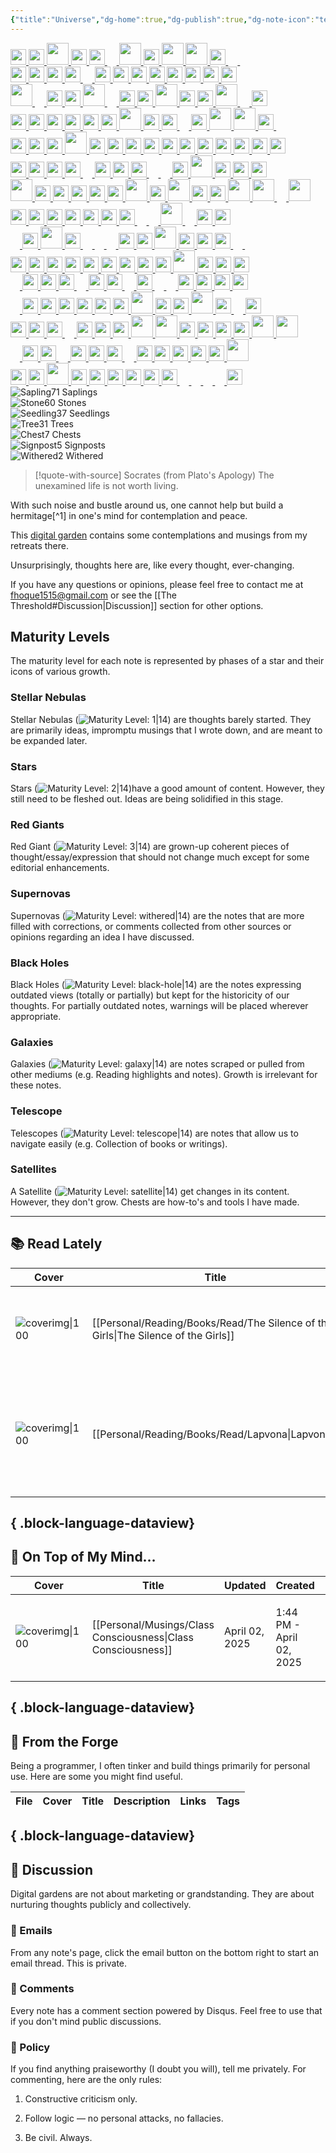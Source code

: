 ```yaml
---
{"title":"Universe","dg-home":true,"dg-publish":true,"dg-note-icon":"telescope","dg-pinned":true,"dg-hide-in-graph":true,"cssclasses":["cards","cards-cols-3","cards-cover","cards-cover-no-border","cards-title-hide-icons","floating-toolbar","forest-graph","forest-legends"],"created":"2025-03-30T02:44:40.127-07:00","updated":"2025-04-03T15:28:48.139-07:00","permalink":"/ad-hoc-musings/","hideInGraph":true,"pinned":true,"contentClasses":"cards cards-cols-3 cards-cover cards-cover-no-border cards-title-hide-icons floating-toolbar forest-graph","tags":["gardenEntry","gardenEntry"],"dgPassFrontmatter":true,"noteIcon":"telescope"}
---
```



<div id="forest-graph">
<div class="forest-body">
<div class="forest-row">
<span class="tree plane}">
<span></span>
</span>
<a class="tree" href="/" title="The Threshold">
<img src="/img/signpost.svg" alt="" style="width:auto;height:25px">
</a>
<a class="tree" href="/reading/books/read/the-riddler-by-paul-dano/" title="The Riddler: Year One">
<img src="/img/tree-2.svg" alt="" style="width:auto;height:25px">
</a>
<a class="tree" href="/writings/creative/poems/evening/" title="প্রদোষ">
<img src="/img/tree-3.svg" alt="" style="width:auto;height:35px">
</a>
<span class="tree plane}">
<span></span>
</span>
<a class="tree" href="/entities/people/fernando-pessoa/" title="Fernando Pessoa">
<img src="/img/tree-2.svg" alt="" style="width:auto;height:25px">
</a>
<a class="tree" href="/reading/notes-and-highlights/the-ministry-of-truth-the-biography-of-george-orwell-s-1984/" title="Notes from The Ministry of Truth, The Biography of George Orwell's 1984">
<img src="/img/stone.svg" alt="" style="width:auto;height:25px">
</a>
<a class="tree" href="/reading/books/read/animal-farm-by-george-orwell/" title="Animal Farm">
<img src="/img/tree-1.svg" alt="" style="width:auto;height:15px">
</a>
<a class="tree" href="/reading/books/read/the-water-dancer-by-ta-nehisi-coates/" title="The Water Dancer">
<img src="/img/tree-3.svg" alt="" style="width:auto;height:35px">
</a>
<a class="tree" href="/reading/books/read/meditations-the-annotated-edition-by-marcus-aurelius/" title="Meditations: The Annotated Edition">
<img src="/img/tree-2.svg" alt="" style="width:auto;height:25px">
</a>
<a class="tree" href="/writings/creative/prose/my-city/" title="আমার শহর">
<img src="/img/tree-3.svg" alt="" style="width:auto;height:35px">
</a>
<a class="tree" href="/musings/zen-poetry/" title="Zen Poetry">
<img src="/img/tree-3.svg" alt="" style="width:auto;height:35px">
</a>
<a class="tree" href="/reading/notes-and-highlights/swann-s-way-by-marcel-proust/" title="Swann's Way">
<img src="/img/stone.svg" alt="" style="width:auto;height:25px">
</a>
<a class="tree" href="/entities/literature/v-for-vendetta/characters/adam-james-susan/" title="Adam James Susan">
<img src="/img/tree-1.svg" alt="" style="width:auto;height:15px">
</a>
<a class="tree" href="/reading/books/to-read/structure-and-interpretation-of-computer-programs-by-harold-abelson/" title="Structure and Interpretation of Computer Programs">
<img src="/img/tree-1.svg" alt="" style="width:auto;height:15px">
</a>
</div>
<div class="forest-row">
<a class="tree" href="/writings/series/unlived-lives-of-ours/" title="Unlived Lives of Ours">
<img src="/img/signpost.svg" alt="" style="width:auto;height:25px">
</a>
<a class="tree" href="/reading/books/read/a-little-larger-than-the-entire-universe-by-fernando-pessoa/" title="A Little Larger Than the Entire Universe">
<img src="/img/tree-2.svg" alt="" style="width:auto;height:25px">
</a>
<a class="tree" href="/reading/notes-and-highlights/narrow-road-to-the-interior-and-other-writings/" title="Notes from Narrow Road to the Interior and Other Writings by Matsuo Bashō">
<img src="/img/stone.svg" alt="" style="width:auto;height:25px">
</a>
<span class="tree plane}">
<span></span>
</span>
<a class="tree" href="/writings/technical/how-tos/ko-reader-to-obsidian/" title="KOReader to Obsidian: Export Notes and Highlights">
<img src="/img/chest.svg" alt="" style="width:auto;height:25px">
</a>
<a class="tree" href="/reading/books/read/from-hell-by-alan-moore-eddie-campbell-pete-mullins/" title="From Hell">
<img src="/img/tree-1.svg" alt="" style="width:auto;height:15px">
</a>
<span class="tree plane}">
<span></span>
</span>
<a class="tree" href="/reading/notes-and-highlights/tractatus-logico-philosophicus-by-ludwig-wittgenstein/" title="Notes from Tractatus Logico-Philosophicus by Ludwig Wittgenstein">
<img src="/img/stone.svg" alt="" style="width:auto;height:25px">
</a>
<a class="tree" href="/musings/on-connections/" title="On Connections">
<img src="/img/tree-2.svg" alt="" style="width:auto;height:25px">
</a>
<a class="tree" href="/musings/on-good-life/" title="On Good Life">
<img src="/img/tree-2.svg" alt="" style="width:auto;height:25px">
</a>
<a class="tree" href="/writings/creative/prose/unlived-lives-of-ours/01-the-encounter/" title="The Encounter">
<img src="/img/tree-2.svg" alt="" style="width:auto;height:25px">
</a>
<a class="tree" href="/reading/notes-and-highlights/barracoon-by-zora-neale-hurston/" title="Notes from Barracoon">
<img src="/img/stone.svg" alt="" style="width:auto;height:25px">
</a>
<a class="tree" href="/reading/notes-and-highlights/on-the-origin-of-species-by-means-of-natural-selection/" title="On the origin of species_ by means of natural selection">
<img src="/img/stone.svg" alt="" style="width:auto;height:25px">
</a>
<a class="tree" href="/musings/exploring-buddhism/" title="Exploring Buddhism">
<img src="/img/tree-2.svg" alt="" style="width:auto;height:25px">
</a>
<a class="tree" href="/reading/books/read/the-anarchy-the-east-india-company-corporate-violence-and-the-pillage-of-an-empire-by-william-dal/" title="The Anarchy: The East India Company, Corporate Violence, and the Pillage of an Empire">
<img src="/img/tree-2.svg" alt="" style="width:auto;height:25px">
</a>
</div>
<div class="forest-row">
<a class="tree" href="/writings/creative/poems/rain/" title="বৃষ্টি">
<img src="/img/tree-3.svg" alt="" style="width:auto;height:35px">
</a>
<a class="tree" href="/reading/books/read/how-religion-evolved-and-why-it-endures-by-robin-i-m-dunbar/" title="How Religion Evolved: And Why It Endures">
<img src="/img/tree-1.svg" alt="" style="width:auto;height:15px">
</a>
<a class="tree" href="/reading/books/read/man-s-search-for-meaning-by-viktor-e-frankl/" title="Man's Search for Meaning">
<img src="/img/tree-2.svg" alt="" style="width:auto;height:25px">
</a>
<a class="tree" href="/reading/books/read/admiring-silence-by-abdulrazak-gurnah/" title="Admiring Silence">
<img src="/img/tree-2.svg" alt="" style="width:auto;height:25px">
</a>
<a class="tree" href="/writings/creative/poems/" title="নিস্তার">
<img src="/img/tree-3.svg" alt="" style="width:auto;height:35px">
</a>
<span class="tree plane}">
<span></span>
</span>
<a class="tree" href="/reading/books/read/on-photography-by-susan-sontag/" title="On Photography">
<img src="/img/tree-1.svg" alt="" style="width:auto;height:15px">
</a>
<a class="tree" href="/reading/notes-and-highlights/group-psychology-and-the-analysis-of-the-ego/" title="Notes from Group Psychology and The Analysis of The Ego">
<img src="/img/stone.svg" alt="" style="width:auto;height:25px">
</a>
<a class="tree" href="/reading/notes-and-highlights/admiring-silence-by-gurnah-abdulrazak/" title="Notes from Admiring Silence by Gurnah Abdulrazak">
<img src="/img/stone.svg" alt="" style="width:auto;height:25px">
</a>
<a class="tree" href="/reading/books/read/permanent-record-by-edward-snowden/" title="Permanent Record">
<img src="/img/tree-3.svg" alt="" style="width:auto;height:35px">
</a>
<a class="tree" href="/personal/forge/cyber-enso/" title="CyberEnsō">
<img src="/img/chest.svg" alt="" style="width:auto;height:25px">
</a>
<a class="tree" href="/entities/people/matsuo-basho/" title="Matsuo Bashō">
<img src="/img/tree-2.svg" alt="" style="width:auto;height:25px">
</a>
<a class="tree" href="/reading/reading-note-convention/" title="Reading Note Convention">
<img src="/img/tree-3.svg" alt="" style="width:auto;height:35px">
</a>
<a class="tree" href="/entities/literature/v-for-vendetta/entities/fate/" title="Fate">
<img src="/img/tree-1.svg" alt="" style="width:auto;height:15px">
</a>
<a class="tree" href="/reading/books/read/general-system-theory-by-ludwig-von-bertalanffy/" title="General System Theory">
<img src="/img/tree-2.svg" alt="" style="width:auto;height:25px">
</a>
</div>
<div class="forest-row">
<a class="tree" href="/musings/annihilation-of-self-in-religions/" title="Annihilation of Self in Religions">
<img src="/img/tree-2.svg" alt="" style="width:auto;height:25px">
</a>
<a class="tree" href="/reading/books/read/spinoza-s-ethics-by-baruch-spinoza/" title="Spinoza's Ethics">
<img src="/img/tree-2.svg" alt="" style="width:auto;height:25px">
</a>
<a class="tree" href="/entities/literature/v-for-vendetta/characters/bishop-anthony-lilliman/" title="Bishop Anthony Lilliman">
<img src="/img/tree-2.svg" alt="" style="width:auto;height:25px">
</a>
<a class="tree" href="/reading/notes-and-highlights/what-i-believe/" title="Notes from What I Believe">
<img src="/img/stone.svg" alt="" style="width:auto;height:25px">
</a>
<a class="tree" href="/entities/people/jibanananda-das/" title="Jibanananda Das">
<img src="/img/tree-2.svg" alt="" style="width:auto;height:25px">
</a>
<a class="tree" href="/reading/notes-and-highlights/meditations-the-annotated-edition-by-marcus-aurel/" title="Notes from Meditations: The Annotated Edition by Marcus Aurelius, Robin Waterfield (editor)">
<img src="/img/stone.svg" alt="" style="width:auto;height:25px">
</a>
<a class="tree" href="/writings/creative/prose/short-stories/birth-of-the-soul/" title="আত্মার সৃষ্টি">
<img src="/img/tree-3.svg" alt="" style="width:auto;height:35px">
</a>
<a class="tree" href="/reading/notes-and-highlights/permanent-record/" title="Notes from Permanent Record">
<img src="/img/stone.svg" alt="" style="width:auto;height:25px">
</a>
<a class="tree" href="/reading/books/read/the-souls-of-black-folk-by-w-e-b-du-bois/" title="The Souls of Black Folk">
<img src="/img/tree-2.svg" alt="" style="width:auto;height:25px">
</a>
<a class="tree" href="/technical-drafts/cbz-2-0-a-better-comic-book-archive/" title="CBZ 2.0 - A Better Comic Book Format">
<img src="/img/tree-1.svg" alt="" style="width:auto;height:15px">
</a>
<a class="tree" href="/reading/notes-and-highlights/man-s-search-for-meaning-by-viktor-e-frankl/" title="Notes from Man’s Search For Meaning by Viktor E Frankl">
<img src="/img/stone.svg" alt="" style="width:auto;height:25px">
</a>
<a class="tree" href="/reading/books/read/the-hero-with-a-thousand-faces-by-joseph-campbell/" title="The Hero With a Thousand Faces">
<img src="/img/tree-3.svg" alt="" style="width:auto;height:35px">
</a>
<a class="tree" href="/journal/the-importance-of-dying/" title="The Importance of Dying">
<img src="/img/tree-3.svg" alt="" style="width:auto;height:35px">
</a>
<a class="tree" href="/reading/books/read/istanbul-by-orhan-pamuk/" title="Istanbul">
<img src="/img/tree-2.svg" alt="" style="width:auto;height:25px">
</a>
<a class="tree" href="/entities/literature/v-for-vendetta/places/larkhill/" title="Larkhill">
<img src="/img/tree-1.svg" alt="" style="width:auto;height:15px">
</a>
</div>
<div class="forest-row">
<a class="tree" href="/reading/notes-and-highlights/the-souls-of-black-folk-by-w-e-b-du-bois/" title="Souls of Black Folk by W. E. B. Du Bois">
<img src="/img/stone.svg" alt="" style="width:auto;height:25px">
</a>
<a class="tree" href="/reading/notes-and-highlights/the-three-body-problem/" title="The Three-Body Problem">
<img src="/img/stone.svg" alt="" style="width:auto;height:25px">
</a>
<a class="tree" href="/reading/notes-and-highlights/the-fundamental-wisdom-of-the-middle-way/" title="Notes from The Fundamental Wisdom of the Middle Way">
<img src="/img/stone.svg" alt="" style="width:auto;height:25px">
</a>
<a class="tree" href="/writings/creative/prose/review/movie/amar-singh-chamkila-a-mirror/" title="অমর সিং চমকিলা: একটি আয়নার গল্প">
<img src="/img/tree-3.svg" alt="" style="width:auto;height:35px">
</a>
<a class="tree" href="/journal/regrets/" title="Regrets">
<img src="/img/tree-2.svg" alt="" style="width:auto;height:25px">
</a>
<a class="tree" href="/reading/books/read/the-fundamental-wisdom-of-the-middle-way/" title="The Fundamental Wisdom of the Middle Way: Nāgārjuna's Mūlamadhyamakakārikā">
<img src="/img/tree-2.svg" alt="" style="width:auto;height:25px">
</a>
<a class="tree" href="/reading/notes-and-highlights/annihilation-of-caste-by-b-r-ambedkar/" title="Notes from Annihilation of Caste by B.R. Ambedkar">
<img src="/img/stone.svg" alt="" style="width:auto;height:25px">
</a>
<a class="tree" href="/reading/notes-and-highlights/weapons-of-math-destruction/" title="Notes from Weapons of Math Destruction">
<img src="/img/stone.svg" alt="" style="width:auto;height:25px">
</a>
<a class="tree" href="/reading/notes-and-highlights/against-interpretation-and-other-essays-by-susan-s/" title="Notes from Against Interpretation and Other Essays by Susan Sontag">
<img src="/img/stone.svg" alt="" style="width:auto;height:25px">
</a>
<a class="tree" href="/writings/creative/prose/unlived-lives-of-ours/02-the-accusitions/" title="The Accusitions">
<img src="/img/tree-2.svg" alt="" style="width:auto;height:25px">
</a>
<a class="tree" href="/musings/ai-gen-content-and-marketing/" title="How AI-generated Contents May Affect Marketing?">
<img src="/img/tree-2.svg" alt="" style="width:auto;height:25px">
</a>
<a class="tree" href="/reading/books/read/in-the-world-by-maxim-gorky/" title="In the world">
<img src="/img/tree-2.svg" alt="" style="width:auto;height:25px">
</a>
<a class="tree" href="/reading/notes-and-highlights/the-god-delusion/" title="Notes from The God Delusion">
<img src="/img/stone.svg" alt="" style="width:auto;height:25px">
</a>
<a class="tree" href="/reading/notes-and-highlights/the-book-of-disquiet-by-fernando-pessoa/" title="Notes from The Book of Disquiet by Fernando Pessoa">
<img src="/img/stone.svg" alt="" style="width:auto;height:25px">
</a>
<a class="tree" href="/reading/books/read/my-name-is-red-by-orhan-pamuk/" title="My Name Is Red">
<img src="/img/tree-2.svg" alt="" style="width:auto;height:25px">
</a>
</div>
<div class="forest-row">
<a class="tree" href="/reading/books/read/a-people-s-history-of-the-united-states-by-howard-zinn/" title="A People's History of the United States">
<img src="/img/tree-2.svg" alt="" style="width:auto;height:25px">
</a>
<a class="tree" href="/entities/concepts/aesthetics/mono-no-aware/" title="Mono no aware">
<img src="/img/tree-2.svg" alt="" style="width:auto;height:25px">
</a>
<a class="tree" href="/personal/forge/boox-text-note-converter/" title="Boox Text Note Converter">
<img src="/img/chest.svg" alt="" style="width:auto;height:25px">
</a>
<a class="tree" href="/reading/notes-and-highlights/being-and-time-by-martin-heidegger/" title="Notes from Being and Time by Martin Heidegger">
<img src="/img/stone.svg" alt="" style="width:auto;height:25px">
</a>
<a class="tree" href="/reading/books/read/the-structure-of-scientific-revolutions-by-thomas-s-kuhn/" title="The Structure of Scientific Revolutions">
<img src="/img/tree-1.svg" alt="" style="width:auto;height:15px">
</a>
<a class="tree" href="/reading/notes-and-highlights/a-musical-offering-by-luis-sagasti/" title="A Musical Offering">
<img src="/img/stone.svg" alt="" style="width:auto;height:25px">
</a>
<a class="tree" href="/musings/art-and-the-way-of-heart/" title="শিল্পভাবনা ১: হৃদয়বৃত্তি">
<img src="/img/tree-2.svg" alt="" style="width:auto;height:25px">
</a>
<a class="tree" href="/reading/books/read/homage-to-catalonia-by-george-orwell/" title="Homage to Catalonia">
<img src="/img/tree-2.svg" alt="" style="width:auto;height:25px">
</a>
<a class="tree" href="/entities/concepts/subject/thanatology/" title="Thanatology">
<img src="/img/tree-1.svg" alt="" style="width:auto;height:15px">
</a>
<a class="tree" href="/reading/books/read/swann-s-way-by-marcel-proust/" title="Swann's Way">
<img src="/img/tree-1.svg" alt="" style="width:auto;height:15px">
</a>
<a class="tree" href="/reading/books/read/weapons-of-math-destruction-by-cathy-o-neil/" title="Weapons of Math Destruction: How Big Data Increases Inequality and Threatens Democracy">
<img src="/img/tree-2.svg" alt="" style="width:auto;height:25px">
</a>
<a class="tree" href="/journal/days-of-balloons/" title="Days of Balloons">
<img src="/img/tree-3.svg" alt="" style="width:auto;height:35px">
</a>
<a class="tree" href="/reading/books/read/the-craft-of-dying-by-lyn-h-lofland/" title="The Craft of Dying">
<img src="/img/tree-2.svg" alt="" style="width:auto;height:25px">
</a>
<a class="tree" href="/reading/notes-and-highlights/notes-from-thought-is-your-enemy/" title="Thought is Your Enemy">
<img src="/img/stone.svg" alt="" style="width:auto;height:25px">
</a>
<a class="tree" href="/reading/books/read/cosmos-by-carl-sagan/" title="Cosmos">
<img src="/img/tree-2.svg" alt="" style="width:auto;height:25px">
</a>
</div>
<div class="forest-row">
<a class="tree" href="/musings/the-starry-night/" title="The Starry Night: সেকাল-একাল">
<img src="/img/tree-3.svg" alt="" style="width:auto;height:35px">
</a>
<a class="tree" href="/reading/books/read/a-musical-offering-by-luis-sagasti/" title="A Musical Offering">
<img src="/img/tree-2.svg" alt="" style="width:auto;height:25px">
</a>
<a class="tree" href="/entities/literature/v-for-vendetta/characters/lewis-prothero/" title="Lewis Prothero">
<img src="/img/tree-2.svg" alt="" style="width:auto;height:25px">
</a>
<a class="tree" href="/reading/notes-and-highlights/in-the-world/" title="Notes from In the World">
<img src="/img/stone.svg" alt="" style="width:auto;height:25px">
</a>
<a class="tree" href="/reading/books/read/why-men-fight-by-bertrand-russell/" title="Why Men Fight">
<img src="/img/tree-2.svg" alt="" style="width:auto;height:25px">
</a>
<a class="tree" href="/journal/about-programming/" title="About Programming">
<img src="/img/withered.svg" alt="" style="width:auto;height:25px">
</a>
<a class="tree" href="/writings/creative/poems/haikus-of-fall/" title="হেমন্তের হাইকু">
<img src="/img/tree-3.svg" alt="" style="width:auto;height:35px">
</a>
<a class="tree" href="/entities/literature/v-for-vendetta/characters/v/" title="V">
<img src="/img/tree-2.svg" alt="" style="width:auto;height:25px">
</a>
<a class="tree" href="/reading/books/read/the-power-of-myth-by-joseph-campbell/" title="The Power of Myth">
<img src="/img/tree-3.svg" alt="" style="width:auto;height:35px">
</a>
<a class="tree" href="/reading/books/read/barabbas-by-paer-lagerkvist/" title="Barabbas">
<img src="/img/tree-2.svg" alt="" style="width:auto;height:25px">
</a>
<a class="tree" href="/writings/technical/how-tos/boox-to-obsidian-highlights-and-annotations/" title="Boox to Obsidian: Highlights and Annotations">
<img src="/img/chest.svg" alt="" style="width:auto;height:25px">
</a>
<a class="tree" href="/musings/a-ghost-story/" title="A Ghost Story">
<img src="/img/tree-3.svg" alt="" style="width:auto;height:35px">
</a>
<a class="tree" href="/reading/books/read/silence-by-shusaku-endo/" title="Silence">
<img src="/img/tree-3.svg" alt="" style="width:auto;height:35px">
</a>
<a class="tree" href="/entities/concepts/sufism/fana/" title="Fanā">
<img src="/img/tree-1.svg" alt="" style="width:auto;height:15px">
</a>
<a class="tree" href="/musings/on-cyber-enso/" title="On CyberEnsō">
<img src="/img/tree-3.svg" alt="" style="width:auto;height:35px">
</a>
</div>
<div class="forest-row">
<span class="tree plane}">
<span></span>
</span>
<a class="tree" href="/reading/notes-and-highlights/the-anarchy/" title="Notes from The Anarchy">
<img src="/img/stone.svg" alt="" style="width:auto;height:25px">
</a>
<a class="tree" href="/reading/books/read/tractatus-logico-philosophicus-by-ludwig-wittgenstein/" title="Tractatus Logico-Philosophicus">
<img src="/img/tree-2.svg" alt="" style="width:auto;height:25px">
</a>
<a class="tree" href="/musings/revolt-against-time/" title="সময়ের সাথে সংগ্রাম">
<img src="/img/tree-2.svg" alt="" style="width:auto;height:25px">
</a>
<a class="tree" href="/entities/technical-drafts/obsidian-federated-embed/" title="Obsidian Federated Embed">
<img src="/img/tree-2.svg" alt="" style="width:auto;height:25px">
</a>
<span class="tree plane}">
<span></span>
</span>
<a class="tree" href="/reading/books/read/what-is-real-the-unfinished-quest-for-the-meaning-of-quantum-physics-by-adam-becker/" title="What Is Real?: The Unfinished Quest for the Meaning of Quantum Physics">
<img src="/img/tree-2.svg" alt="" style="width:auto;height:25px">
</a>
<a class="tree" href="/reading/notes-and-highlights/a-short-account-of-the-destruction-of-the-indies-b/" title="Notes from A Short Account of the Destruction of the Indies by Bartolome Las Casas">
<img src="/img/stone.svg" alt="" style="width:auto;height:25px">
</a>
<a class="tree" href="/reading/notes-and-highlights/the-power-of-myth/" title="Notes from The Power of Myth">
<img src="/img/stone.svg" alt="" style="width:auto;height:25px">
</a>
<a class="tree" href="/reading/books/read/treat-it-gentle-by-sidney-bechet/" title="Treat It Gentle">
<img src="/img/tree-1.svg" alt="" style="width:auto;height:15px">
</a>
<a class="tree" href="/reading/books/read/1984-by-george-orwell/" title="1984">
<img src="/img/tree-1.svg" alt="" style="width:auto;height:15px">
</a>
<a class="tree" href="/writings/creative/poems/autumn-night/" title="আশ্বিনের রাত">
<img src="/img/tree-3.svg" alt="" style="width:auto;height:35px">
</a>
<a class="tree" href="/reading/books/read/the-remains-of-the-day-by-kazuo-ishiguro/" title="The Remains of the Day">
<img src="/img/tree-1.svg" alt="" style="width:auto;height:15px">
</a>
<a class="tree" href="/reading/notes-and-highlights/the-structure-of-scientific-revolutions-by-thomas-s-kuhn/" title="Notes from The Structure of Scientific Revolutions by Thomas S. Kuhn">
<img src="/img/stone.svg" alt="" style="width:auto;height:25px">
</a>
<a class="tree" href="/entities/concepts/doublethink/" title="Doublethink">
<img src="/img/tree-2.svg" alt="" style="width:auto;height:25px">
</a>
</div>
<div class="forest-row">
<a class="tree" href="/entities/concepts/buddhism/anitya/" title="Anitya">
<img src="/img/tree-1.svg" alt="" style="width:auto;height:15px">
</a>
<a class="tree" href="/musings/who-can-be-a-simple-man/" title="Who can be a simple man?">
<img src="/img/tree-2.svg" alt="" style="width:auto;height:25px">
</a>
<a class="tree" href="/writings/creative/poems/she-and-the-city/" title="নারী ও নগর">
<img src="/img/tree-3.svg" alt="" style="width:auto;height:35px">
</a>
<a class="tree" href="/reading/notes-and-highlights/what-is-real-by-adam-becker/" title="Notes from What is Real by Adam Becker">
<img src="/img/stone.svg" alt="" style="width:auto;height:25px">
</a>
<a class="tree" href="/entities/concepts/buddhism/pratityasamutpada/" title="Pratītyasamutpāda">
<img src="/img/tree-1.svg" alt="" style="width:auto;height:15px">
</a>
<a class="tree" href="/reading/books/read/spqr-a-history-of-ancient-rome-by-mary-beard/" title="SPQR: A History of Ancient Rome">
<img src="/img/tree-1.svg" alt="" style="width:auto;height:15px">
</a>
<a class="tree" href="/entities/concepts/sufism/baqa/" title="Baqā">
<img src="/img/tree-1.svg" alt="" style="width:auto;height:15px">
</a>
<a class="tree" href="/reading/notes-and-highlights/a-people-s-history-of-the-united-states-by-howard-zinn/" title="Notes from A People's History of the United States by Howard Zinn">
<img src="/img/stone.svg" alt="" style="width:auto;height:25px">
</a>
<a class="tree" href="/reading/notes-and-highlights/the-society-of-the-spectacle-by-guy-debord/" title="Notes from The Society of the Spectacle by Guy Debord">
<img src="/img/stone.svg" alt="" style="width:auto;height:25px">
</a>
<a class="tree" href="/journal/pothole/" title="Pothole">
<img src="/img/tree-3.svg" alt="" style="width:auto;height:35px">
</a>
<a class="tree" href="/reading/notes-and-highlights/how-religion-evolved-by-robin-dunbar/" title="Notes from How Religion Evolved by Robin Dunbar">
<img src="/img/stone.svg" alt="" style="width:auto;height:25px">
</a>
<a class="tree" href="/entities/concepts/buddhism/anatman/" title="Anattā">
<img src="/img/tree-2.svg" alt="" style="width:auto;height:25px">
</a>
<a class="tree" href="/reading/books/read/thought-is-your-enemy-conversations-with-u-g-krishnamurti-by-u-g-krishnamurti/" title="Thought is Your Enemy">
<img src="/img/tree-2.svg" alt="" style="width:auto;height:25px">
</a>
<a class="tree" href="/journal/art-and-error/" title="Art and Error">
<img src="/img/tree-1.svg" alt="" style="width:auto;height:15px">
</a>
<a class="tree" href="/reading/books/read/pale-blue-dot-by-carl-sagan/" title="Pale Blue Dot: A Vision of the Human Future in Space">
<img src="/img/tree-1.svg" alt="" style="width:auto;height:15px">
</a>
</div>
<div class="forest-row">
<a class="tree" href="/entities/people/joseph-campbell/" title="Joseph Campbell">
<img src="/img/tree-2.svg" alt="" style="width:auto;height:25px">
</a>
<a class="tree" href="/reading/notes-and-highlights/animal-farm-by-george-orwell/" title="Notes from Animal Farm by George Orwell">
<img src="/img/stone.svg" alt="" style="width:auto;height:25px">
</a>
<span class="tree plane}">
<span></span>
</span>
<span class="tree plane}">
<span></span>
</span>
<a class="tree" href="/reading/notes-and-highlights/the-message-by-ta-nehisi-coates/" title="The Message">
<img src="/img/stone.svg" alt="" style="width:auto;height:25px">
</a>
<a class="tree" href="/reading/books/read/the-conference-of-the-birds-by-attar/" title="The Conference of the Birds">
<img src="/img/tree-2.svg" alt="" style="width:auto;height:25px">
</a>
<a class="tree" href="/journal/on-career/" title="On Career">
<img src="/img/tree-2.svg" alt="" style="width:auto;height:25px">
</a>
<a class="tree" href="/musings/belief-religion-and-the-illusion-of-knowledge/" title="Belief, Religion, and the Illusion of Knowledge">
<img src="/img/tree-2.svg" alt="" style="width:auto;height:25px">
</a>
<a class="tree" href="/reading/notes-and-highlights/the-setting-sun/" title="The Setting Sun">
<img src="/img/stone.svg" alt="" style="width:auto;height:25px">
</a>
<a class="tree" href="/reading/notes-and-highlights/history-of-reading-by-alberto-manguel/" title="Notes from History of Reading by Alberto Manguel">
<img src="/img/stone.svg" alt="" style="width:auto;height:25px">
</a>
<a class="tree" href="/personal/forge/epub-press-on-the-web/" title="EpubPress on the Web">
<img src="/img/chest.svg" alt="" style="width:auto;height:25px">
</a>
<a class="tree" href="/reading/books/read/a-history-of-reading-by-alberto-manguel/" title="A History of Reading">
<img src="/img/tree-3.svg" alt="" style="width:auto;height:35px">
</a>
<a class="tree" href="/reading/notes-and-highlights/the-craft-of-dying/" title="Notes from The Craft of Dying, 40th Anniversary Edition">
<img src="/img/stone.svg" alt="" style="width:auto;height:25px">
</a>
<a class="tree" href="/reading/books/read/annihilation-of-caste-the-annotated-critical-edition-by-arundhati-roy/" title="Annihilation of Caste: The Annotated Critical Edition">
<img src="/img/tree-2.svg" alt="" style="width:auto;height:25px">
</a>
<a class="tree" href="/reading/notes-and-highlights/why-men-fight-by-bertrand-russell/" title="Notes from Why Men Fight">
<img src="/img/stone.svg" alt="" style="width:auto;height:25px">
</a>
</div>
<div class="forest-row">
<a class="tree" href="/entities/literature/v-for-vendetta/entities/the-government/" title="The Government">
<img src="/img/tree-1.svg" alt="" style="width:auto;height:15px">
</a>
<a class="tree" href="/reading/books/read/barracoon-by-zora-neale-hurston/" title="Barracoon: The Story of the Last &quot;Black Cargo&quot;">
<img src="/img/tree-2.svg" alt="" style="width:auto;height:25px">
</a>
<a class="tree" href="/reading/notes-and-highlights/homage-to-catalonia/" title="Notes from Homage to Catalonia">
<img src="/img/stone.svg" alt="" style="width:auto;height:25px">
</a>
<a class="tree" href="/reading/notes-and-highlights/what-is-the-fourth-dimension-by-charles-howard-hinton/" title="Notes from What is the Fourth Dimension by Charles Howard Hinton">
<img src="/img/stone.svg" alt="" style="width:auto;height:25px">
</a>
<a class="tree" href="/reading/books/read/what-i-believe-by-bertrand-russell/" title="What I Believe">
<img src="/img/tree-1.svg" alt="" style="width:auto;height:15px">
</a>
<a class="tree" href="/reading/notes-and-highlights/the-denial-of-death/" title="Notes from The Denial of Death">
<img src="/img/stone.svg" alt="" style="width:auto;height:25px">
</a>
<a class="tree" href="/entities/entity-index/" title="Index">
<img src="/img/signpost.svg" alt="" style="width:auto;height:25px">
</a>
<a class="tree" href="/entities/mood/huezuen/" title="Hüzün">
<img src="/img/tree-1.svg" alt="" style="width:auto;height:15px">
</a>
<a class="tree" href="/reading/notes-and-highlights/the-hero-with-a-thousand-faces/" title="Notes from The Hero With a Thousand Faces">
<img src="/img/stone.svg" alt="" style="width:auto;height:25px">
</a>
<a class="tree" href="/reading/books/read/a-short-account-of-the-destruction-of-the-indies-by-bartolome-de-las-casas/" title="A Short Account of the Destruction of the Indies">
<img src="/img/tree-1.svg" alt="" style="width:auto;height:15px">
</a>
<a class="tree" href="/reading/books/read/group-psychology-and-the-analysis-of-the-ego-by-sigmund-freud/" title="Group Psychology and the Analysis of the Ego">
<img src="/img/tree-1.svg" alt="" style="width:auto;height:15px">
</a>
<a class="tree" href="/reading/books/read/the-denial-of-death-by-ernest-becker/" title="The Denial of Death">
<img src="/img/tree-2.svg" alt="" style="width:auto;height:25px">
</a>
<a class="tree" href="/personal/forge/the-toolbox/" title="The Toolbox">
<img src="/img/signpost.svg" alt="" style="width:auto;height:25px">
</a>
<a class="tree" href="/musings/cogito-ergo-sum/" title="Cogito, ergo sum">
<img src="/img/tree-2.svg" alt="" style="width:auto;height:25px">
</a>
<a class="tree" href="/writings/technical/how-tos/how-to-manage-multiple-git-credential-for-the-same-provider/" title="How to Manage Multiple Git Credential for the Same Provider">
<img src="/img/withered.svg" alt="" style="width:auto;height:25px">
</a>
</div>
<div class="forest-row">
<a class="tree" href="/reading/books/read/the-three-body-problem-by-liu-cixin/" title="The Three-Body Problem">
<img src="/img/tree-1.svg" alt="" style="width:auto;height:15px">
</a>
<a class="tree" href="/reading/notes-and-highlights/the-poetry-of-zen-by-sam-hamill-j-p-seaton/" title="Notes from The Poetry of Zen by Sam Hamill, J.P. Seaton">
<img src="/img/stone.svg" alt="" style="width:auto;height:25px">
</a>
<span class="tree plane}">
<span></span>
</span>
<a class="tree" href="/reading/books/read/v-for-vendetta-by-alan-moore/" title="V for Vendetta">
<img src="/img/tree-2.svg" alt="" style="width:auto;height:25px">
</a>
<a class="tree" href="/reading/books/read/what-is-the-fourth-dimension-by-charles-howard-hinton/" title="What is the Fourth Dimension?">
<img src="/img/tree-2.svg" alt="" style="width:auto;height:25px">
</a>
<a class="tree" href="/reading/notes-and-highlights/barabbas-by-par-lagerkvist/" title="Notes from Barabbas by Par Lagerkvist">
<img src="/img/stone.svg" alt="" style="width:auto;height:25px">
</a>
<a class="tree" href="/reading/books/read/by-satyajit-ray/" title="বিষয় চলচ্চিত্র&zwnj;">
<img src="/img/tree-2.svg" alt="" style="width:auto;height:25px">
</a>
<a class="tree" href="/writings/technical/how-tos/boox-to-obsidian-rich-annotation-export-from-boox-cloud/" title="Boox to Obsidian: Rich Annotation Export from Boox Cloud">
<img src="/img/chest.svg" alt="" style="width:auto;height:25px">
</a>
<a class="tree" href="/reading/books/read/the-sea-by-john-banville/" title="The Sea">
<img src="/img/tree-3.svg" alt="" style="width:auto;height:35px">
</a>
<a class="tree" href="/reading/notes-and-highlights/the-noble-eightfold-path-by-bhikkhu-bodhi/" title="Notes from The Noble Eightfold Path by Bhikkhu Bodhi">
<img src="/img/stone.svg" alt="" style="width:auto;height:25px">
</a>
<a class="tree" href="/reading/books/read/tristes-tropiques-by-claude-levi-strauss/" title="Tristes Tropiques">
<img src="/img/tree-2.svg" alt="" style="width:auto;height:25px">
</a>
<a class="tree" href="/reading/books/read/the-book-of-disquiet-the-complete-edition-by-fernando-pessoa/" title="The Book of Disquiet: The Complete Edition">
<img src="/img/tree-3.svg" alt="" style="width:auto;height:35px">
</a>
<a class="tree" href="/reading/notes-and-highlights/spinoza-s-ethics-by-george-elliot/" title="Notes from Spinoza's Ethics by George Elliot">
<img src="/img/stone.svg" alt="" style="width:auto;height:25px">
</a>
<a class="tree" href="/reading/books/read/the-poetry-of-zen-by-sam-hamill/" title="The Poetry of Zen">
<img src="/img/tree-1.svg" alt="" style="width:auto;height:15px">
</a>
<a class="tree" href="/musings/on-midjourney/" title="On Midjourney">
<img src="/img/tree-2.svg" alt="" style="width:auto;height:25px">
</a>
</div>
<div class="forest-row">
<a class="tree" href="/entities/objects/balloon-man/" title="Balloon Man">
<img src="/img/tree-2.svg" alt="" style="width:auto;height:25px">
</a>
<a class="tree" href="/musings/art-is-freedom-african-americans/" title="Art is Freedom: African-Americans">
<img src="/img/tree-2.svg" alt="" style="width:auto;height:25px">
</a>
<a class="tree" href="/reading/notes-and-highlights/general-system-theory-foundations-development-applications/" title="General System Theory: Foundations, Development, Applications">
<img src="/img/stone.svg" alt="" style="width:auto;height:25px">
</a>
<a class="tree" href="/reading/books/read/against-interpretation-and-other-essays-by-susan-sontag/" title="Against Interpretation and Other Essays">
<img src="/img/tree-1.svg" alt="" style="width:auto;height:15px">
</a>
<a class="tree" href="/reading/books/read/the-setting-sun-by-osamu-dazai/" title="The Setting Sun">
<img src="/img/tree-2.svg" alt="" style="width:auto;height:25px">
</a>
<a class="tree" href="/reading/notes-and-highlights/a-little-larger-than-the-entire-universe/" title="Notes from A Little Larger Than the Entire Universe">
<img src="/img/stone.svg" alt="" style="width:auto;height:25px">
</a>
<a class="tree" href="/reading/notes-and-highlights/the-conference-of-the-birds-by-attar/" title="Notes from The Conference of the Birds">
<img src="/img/stone.svg" alt="" style="width:auto;height:25px">
</a>
<a class="tree" href="/writings/creative/prose/short-stories/naya-purana/" title="নয়াপুরাণ">
<img src="/img/tree-3.svg" alt="" style="width:auto;height:35px">
</a>
<a class="tree" href="/musings/pascals-wager/" title="Pascal's Wager">
<img src="/img/tree-3.svg" alt="" style="width:auto;height:35px">
</a>
<a class="tree" href="/reading/books/read/the-message-by-ta-nehisi-coates/" title="The Message">
<img src="/img/tree-2.svg" alt="" style="width:auto;height:25px">
</a>
<a class="tree" href="/reading/notes-and-highlights/pale-blue-dot/" title="Notes from Pale Blue Dot">
<img src="/img/stone.svg" alt="" style="width:auto;height:25px">
</a>
<a class="tree" href="/reading/notes-and-highlights/treat-it-gentle-by-sidney-bechet/" title="Notes from Treat it Gentle by Sidney Bechet">
<img src="/img/stone.svg" alt="" style="width:auto;height:25px">
</a>
<a class="tree" href="/reading/books/read/the-ministry-of-truth-by-dorian-lynskey/" title="The Ministry of Truth: The Biography of George Orwell's 1984">
<img src="/img/tree-2.svg" alt="" style="width:auto;height:25px">
</a>
<a class="tree" href="/reading/books/read/narrow-road-to-the-interior-and-other-writings-by-matsuo-basho/" title="Narrow Road to the Interior: And Other Writings">
<img src="/img/tree-3.svg" alt="" style="width:auto;height:35px">
</a>
<a class="tree" href="/musings/the-tower-of-babel/" title="The Tower of Babel">
<img src="/img/tree-3.svg" alt="" style="width:auto;height:35px">
</a>
</div>
<div class="forest-row">
<a class="tree" href="/reading/books/read/21-lessons-for-the-21st-century-by-yuval-noah-harari/" title="21 Lessons for the 21st Century">
<img src="/img/tree-1.svg" alt="" style="width:auto;height:15px">
</a>
<a class="tree" href="/reading/the-shelf/" title="The Shelf">
<img src="/img/signpost.svg" alt="" style="width:auto;height:25px">
</a>
<a class="tree" href="/reading/notes-and-highlights/tristes-tropiques-by-claude-levi-strauss/" title="Notes from Tristes Tropiques by Claude Lévi-Strauss">
<img src="/img/stone.svg" alt="" style="width:auto;height:25px">
</a>
<a class="tree" href="/entities/literature/v-for-vendetta/characters/evey-hammond/" title="Evey Hammond">
<img src="/img/tree-1.svg" alt="" style="width:auto;height:15px">
</a>
<a class="tree" href="/reading/notes-and-highlights/silence-by-shusaku-endo/" title="Silence by Shūsaku Endō">
<img src="/img/stone.svg" alt="" style="width:auto;height:25px">
</a>
<a class="tree" href="/writings/technical/how-tos/how-to-integrate-saleor-jwt-in-nuxt-3/" title="How to integrate Saleor JWT in Nuxt 3">
<img src="/img/chest.svg" alt="" style="width:auto;height:25px">
</a>
<a class="tree" href="/reading/books/read/the-society-of-the-spectacle-by-guy-debord/" title="The Society of the Spectacle">
<img src="/img/tree-2.svg" alt="" style="width:auto;height:25px">
</a>
<a class="tree" href="/reading/books/read/the-noble-eightfold-path-by-bhikkhu-bodhi/" title="The Noble Eightfold Path: Way to the End of Suffering">
<img src="/img/tree-1.svg" alt="" style="width:auto;height:15px">
</a>
<a class="tree" href="/reading/notes-and-highlights/between-the-world-and-me-by-ta-nehisi-coates/" title="Notes from Between the World and Me by Ta-Nehisi Coates">
<img src="/img/stone.svg" alt="" style="width:auto;height:25px">
</a>
<span class="tree plane}">
<span></span>
</span>
<a class="tree" href="/journal/dealing-with-death/" title="Dealing with Death">
<img src="/img/tree-2.svg" alt="" style="width:auto;height:25px">
</a>
<a class="tree" href="/reading/notes-and-highlights/notes-from-cosmos-by-carl-sagan/" title="Notes from Cosmos by Carl Sagan">
<img src="/img/stone.svg" alt="" style="width:auto;height:25px">
</a>
<a class="tree" href="/reading/books/read/being-and-time-by-martin-heidegger/" title="Being and Time">
<img src="/img/tree-2.svg" alt="" style="width:auto;height:25px">
</a>
<a class="tree" href="/entities/people/rabindranath-tagore/" title="Rabindranath Tagore">
<img src="/img/tree-2.svg" alt="" style="width:auto;height:25px">
</a>
<a class="tree" href="/journal/eternal-sunshine/" title="Eternal Sunshine">
<img src="/img/tree-3.svg" alt="" style="width:auto;height:35px">
</a>
</div>
<div class="forest-row">
<a class="tree" href="/reading/notes-and-highlights/the-sea-by-john-banville/" title="Notes from The Sea by John Banville">
<img src="/img/stone.svg" alt="" style="width:auto;height:25px">
</a>
<span class="tree plane}">
<span></span>
</span>
<a class="tree" href="/reading/notes-and-highlights/on-photography-by-susan-sontag/" title="On Photography">
<img src="/img/stone.svg" alt="" style="width:auto;height:25px">
</a>
<a class="tree" href="/writings/creative/prose/short-stories/the-fare/" title="ভাড়া">
<img src="/img/tree-3.svg" alt="" style="width:auto;height:35px">
</a>
<a class="tree" href="/reading/books/read/on-the-origin-of-species-by-charles-darwin/" title="On the Origin of Species">
<img src="/img/tree-2.svg" alt="" style="width:auto;height:25px">
</a>
<a class="tree" href="/reading/supplements/v-for-vendetta-mentioned-works/" title="V for Vendetta: Mentioned Works">
<img src="/img/tree-2.svg" alt="" style="width:auto;height:25px">
</a>
<a class="tree" href="/reading/notes-and-highlights/midnight-s-children/" title="Midnight's Children">
<img src="/img/stone.svg" alt="" style="width:auto;height:25px">
</a>
<a class="tree" href="/reading/notes-and-highlights/spqr-a-history-of-ancient-rome/" title="SPQR: A History of Ancient Rome">
<img src="/img/stone.svg" alt="" style="width:auto;height:25px">
</a>
<a class="tree" href="/reading/notes-and-highlights/my-name-is-red/" title="Notes from My Name Is Red">
<img src="/img/stone.svg" alt="" style="width:auto;height:25px">
</a>
<a class="tree" href="/musings/on-death/" title="On Death">
<img src="/img/tree-2.svg" alt="" style="width:auto;height:25px">
</a>
<a class="tree" href="/entities/literature/v-for-vendetta/characters/delia-surridge/" title="Delia Surridge">
<img src="/img/tree-1.svg" alt="" style="width:auto;height:15px">
</a>
<a class="tree" href="/reading/books/read/the-god-delusion-by-richard-dawkins/" title="The God Delusion">
<img src="/img/tree-1.svg" alt="" style="width:auto;height:15px">
</a>
<a class="tree" href="/reading/books/read/between-the-world-and-me-by-ta-nehisi-coates/" title="Between the World and Me">
<img src="/img/tree-1.svg" alt="" style="width:auto;height:15px">
</a>
<a class="tree" href="/reading/books/read/manto-selected-stories-by-saadat-hasan-manto/" title="Manto: Selected Stories">
<img src="/img/tree-1.svg" alt="" style="width:auto;height:15px">
</a>
<a class="tree" href="/writings/technical/how-tos/how-to-read-ebooks/" title="Reading E-Books for dummies অথবা কীভাবে ইবুক পড়তে হয়...">
<img src="/img/tree-2.svg" alt="" style="width:auto;height:25px">
</a>
</div>
</div>
<div class="forest-legends">
<div class="stat"><img src="/img/tree-2.svg" alt="Sapling">71 Saplings</div>
<div class="stat"><img src="/img/stone.svg" alt="Stone">60 Stones</div>
<div class="stat"><img src="/img/tree-1.svg" alt="Seedling">37 Seedlings</div>
<div class="stat"><img src="/img/tree-3.svg" alt="Tree">31 Trees</div>
<div class="stat"><img src="/img/chest.svg" alt="Chest">7 Chests</div>
<div class="stat"><img src="/img/signpost.svg" alt="Signpost">5 Signposts</div>
<div class="stat"><img src="/img/withered.svg" alt="Withered">2 Withered</div>
</div>
</div>

> [!quote-with-source] Socrates (from Plato's Apology)
> The unexamined life is not worth living.

With such noise and bustle around us, one cannot help but build a hermitage[^1] in one's mind for contemplation and peace.

This [digital garden](https://cagrimmett.com/notes/2020/11/08/what-are-digital-gardens/) contains some contemplations and musings from my retreats there.

Unsurprisingly, thoughts here are, like every thought, ever-changing.

If you have any questions or opinions, please feel free to contact me at [fhoque1515@gmail.com](mailto:fhoque1515@gmail.com) or see the [[The Threshold#Discussion\|Discussion]] section for other options.

## Maturity Levels
The maturity level for each note is represented by phases of a star and their icons of various growth.

### Stellar Nebulas
Stellar Nebulas (![Maturity Level: 1|14](https://adhocmusings.vercel.app/img/1.svg)) are thoughts barely started. They are primarily ideas, impromptu musings that I wrote down, and are meant to be expanded later.

### Stars
Stars (![Maturity Level: 2|14](https://adhocmusings.vercel.app/img/2.svg))have a good amount of content. However, they still need to be fleshed out. Ideas are being solidified in this stage.

### Red Giants
Red Giant (![Maturity Level: 3|14](https://adhocmusings.vercel.app/img/3.svg)) are grown-up coherent pieces of thought/essay/expression that should not change much except for some editorial enhancements.

### Supernovas
Supernovas (![Maturity Level: withered|14](https://adhocmusings.vercel.app/img/4.svg)) are the notes that are more filled with corrections, or comments collected from other sources or opinions regarding an idea I have discussed.

### Black Holes
Black Holes (![Maturity Level: black-hole|14](https://adhocmusings.vercel.app/img/5.svg)) are the notes expressing outdated views (totally or partially) but kept for the historicity of our thoughts. For partially outdated notes, warnings will be placed wherever appropriate.
### Galaxies
Galaxies (![Maturity Level: galaxy|14](https://adhocmusings.vercel.app/img/6.svg)) are notes scraped or pulled from other mediums (e.g. Reading highlights and notes). Growth is irrelevant for these notes.

### Telescope
Telescopes (![Maturity Level: telescope|14](https://adhocmusings.vercel.app/img/7.svg)) are notes that allow us to navigate easily (e.g. Collection of books or writings).

### Satellites
A Satellite (![Maturity Level: satellite|14](https://adhocmusings.vercel.app/img/8.svg)) get changes in its content. However, they don't grow. Chests are how-to's and tools I have made.


---
## 📚 Read Lately
| Cover                                                                                         | Title                                                                                 | Tags                                                                                                                                      |
| --------------------------------------------------------------------------------------------- | ------------------------------------------------------------------------------------- | ----------------------------------------------------------------------------------------------------------------------------------------- |
| ![coverimg\|100](https://upload.wikimedia.org/wikipedia/en/8/8d/The_Silence_of_the_Girls.jpg) | [[Personal/Reading/Books/Read/The Silence of the Girls\|The Silence of the Girls]] | <ul><li>greek-mythology</li><li>feminism</li><li>womanhood</li><li>tragedy</li></ul>                                                      |
| ![coverimg\|100](https://m.media-amazon.com/images/I/81-i1L18p-L.jpg)                         | [[Personal/Reading/Books/Read/Lapvona\|Lapvona]]                                   | <ul><li>feminism</li><li>womanhood</li><li>tragedy</li><li>medieval</li><li>witchcraft</li><li>religious-trauma</li><li>fantasy</li></ul> |

{ .block-language-dataview}
---
## 🧠 On Top of My Mind…
| Cover                                                                                     | Title                                                            | Updated        | Created                  | Tags                                                                              |
| ----------------------------------------------------------------------------------------- | ---------------------------------------------------------------- | -------------- | ------------------------ | --------------------------------------------------------------------------------- |
| ![coverimg\|100](https://i.pinimg.com/736x/24/6d/71/246d71a5bbdf8e8aa8084da2330dd9eb.jpg) | [[Personal/Musings/Class Consciousness\|Class Consciousness]] | April 02, 2025 | 1:44 PM - April 02, 2025 | <ul><li>classism</li><li>wealth</li><li>wealth-division</li><li>opinion</li></ul> |

{ .block-language-dataview}
---
## 🔧 From the Forge

Being a programmer, I often tinker and build things primarily for personal use. Here are some you might find useful.

| File | Cover | Title | Description | Links | Tags |
| ---- | ----- | ----- | ----------- | ----- | ---- |

{ .block-language-dataview}
---

## 💬 Discussion
Digital gardens are not about marketing or grandstanding. They are about nurturing thoughts publicly and collectively.

### 📩 Emails  
From any note's page, click the email button on the bottom right to start an email thread. This is private.

### 💬 Comments  
Every note has a comment section powered by Disqus. Feel free to use that if you don't mind public discussions.

### 🧭 Policy  
If you find anything praiseworthy (I doubt you will), tell me privately. For commenting, here are the only rules:

1. Constructive criticism only.

2. Follow logic — no personal attacks, no fallacies.

3. Be civil. Always.

  
